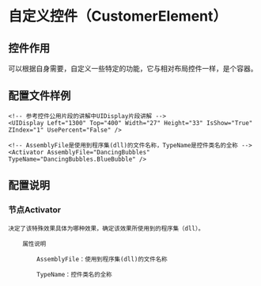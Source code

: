 # 自定义控件（CustomerElement）

## 控件作用

可以根据自身需要，自定义一些特定的功能，它与相对布局控件一样，是个容器。




## 配置文件样例

```
<!-- 参考控件公用片段的讲解中UIDisplay片段讲解 -->
<UIDisplay Left="1300" Top="400" Width="27" Height="33" IsShow="True" ZIndex="1" UsePercent="False" />
```

```
<!-- AssemblyFile是使用到程序集(dll)的文件名称，TypeName是控件类名的全称 -->
<Activator AssemblyFile="DancingBubbles" TypeName="DancingBubbles.BlueBubble" />

```

## 配置说明
### 节点Activator
    
	决定了该特殊效果具体为哪种效果，确定该效果所使用到的程序集（dll）。

    	属性说明

			AssemblyFile：使用到程序集(dll)的文件名称

			TypeName：控件类名的全称



